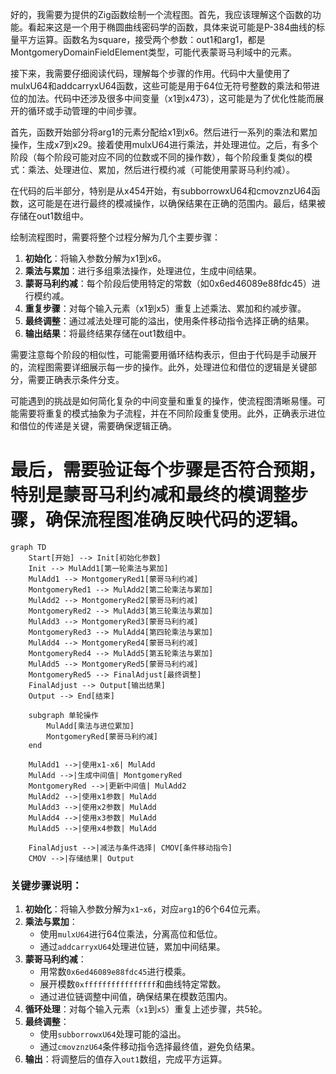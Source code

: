 好的，我需要为提供的Zig函数绘制一个流程图。首先，我应该理解这个函数的功能。看起来这是一个用于椭圆曲线密码学的函数，具体来说可能是P-384曲线的标量平方运算。函数名为square，接受两个参数：out1和arg1，都是MontgomeryDomainFieldElement类型，可能代表蒙哥马利域中的元素。

接下来，我需要仔细阅读代码，理解每个步骤的作用。代码中大量使用了mulxU64和addcarryxU64函数，这些可能是用于64位无符号整数的乘法和带进位的加法。代码中还涉及很多中间变量（x1到x473），这可能是为了优化性能而展开的循环或手动管理的中间步骤。

首先，函数开始部分将arg1的元素分配给x1到x6。然后进行一系列的乘法和累加操作，生成x7到x29。接着使用mulxU64进行乘法，并处理进位。之后，有多个阶段（每个阶段可能对应不同的位数或不同的操作数），每个阶段重复类似的模式：乘法、处理进位、累加，然后进行模约减（可能使用蒙哥马利约减）。

在代码的后半部分，特别是从x454开始，有subborrowxU64和cmovznzU64函数，这可能是在进行最终的模减操作，以确保结果在正确的范围内。最后，结果被存储在out1数组中。

绘制流程图时，需要将整个过程分解为几个主要步骤：

1. **初始化**：将输入参数分解为x1到x6。
2. **乘法与累加**：进行多组乘法操作，处理进位，生成中间结果。
3. **蒙哥马利约减**：每个阶段后使用特定的常数（如0x6ed46089e88fdc45）进行模约减。
4. **重复步骤**：对每个输入元素（x1到x5）重复上述乘法、累加和约减步骤。
5. **最终调整**：通过减法处理可能的溢出，使用条件移动指令选择正确的结果。
6. **输出结果**：将最终结果存储在out1数组中。

需要注意每个阶段的相似性，可能需要用循环结构表示，但由于代码是手动展开的，流程图需要详细展示每一步的操作。此外，处理进位和借位的逻辑是关键部分，需要正确表示条件分支。

可能遇到的挑战是如何简化复杂的中间变量和重复的操作，使流程图清晰易懂。可能需要将重复的模式抽象为子流程，并在不同阶段重复使用。此外，正确表示进位和借位的传递是关键，需要确保逻辑正确。

最后，需要验证每个步骤是否符合预期，特别是蒙哥马利约减和最终的模调整步骤，确保流程图准确反映代码的逻辑。
================================================
```mermaid
graph TD
    Start[开始] --> Init[初始化参数]
    Init --> MulAdd1[第一轮乘法与累加]
    MulAdd1 --> MontgomeryRed1[蒙哥马利约减]
    MontgomeryRed1 --> MulAdd2[第二轮乘法与累加]
    MulAdd2 --> MontgomeryRed2[蒙哥马利约减]
    MontgomeryRed2 --> MulAdd3[第三轮乘法与累加]
    MulAdd3 --> MontgomeryRed3[蒙哥马利约减]
    MontgomeryRed3 --> MulAdd4[第四轮乘法与累加]
    MulAdd4 --> MontgomeryRed4[蒙哥马利约减]
    MontgomeryRed4 --> MulAdd5[第五轮乘法与累加]
    MulAdd5 --> MontgomeryRed5[蒙哥马利约减]
    MontgomeryRed5 --> FinalAdjust[最终调整]
    FinalAdjust --> Output[输出结果]
    Output --> End[结束]

    subgraph 单轮操作
        MulAdd[乘法与进位累加]
        MontgomeryRed[蒙哥马利约减]
    end

    MulAdd1 -->|使用x1-x6| MulAdd
    MulAdd -->|生成中间值| MontgomeryRed
    MontgomeryRed -->|更新中间值| MulAdd2
    MulAdd2 -->|使用x1参数| MulAdd
    MulAdd3 -->|使用x2参数| MulAdd
    MulAdd4 -->|使用x3参数| MulAdd
    MulAdd5 -->|使用x4参数| MulAdd

    FinalAdjust -->|减法与条件选择| CMOV[条件移动指令]
    CMOV -->|存储结果| Output
``` 

### 关键步骤说明：
1. **初始化**：将输入参数分解为`x1`-`x6`，对应`arg1`的6个64位元素。
2. **乘法与累加**：
   - 使用`mulxU64`进行64位乘法，分离高位和低位。
   - 通过`addcarryxU64`处理进位链，累加中间结果。
3. **蒙哥马利约减**：
   - 用常数`0x6ed46089e88fdc45`进行模乘。
   - 展开模数`0xffffffffffffffff`和曲线特定常数。
   - 通过进位链调整中间值，确保结果在模数范围内。
4. **循环处理**：对每个输入元素（`x1`到`x5`）重复上述步骤，共5轮。
5. **最终调整**：
   - 使用`subborrowxU64`处理可能的溢出。
   - 通过`cmovznzU64`条件移动指令选择最终值，避免负结果。
6. **输出**：将调整后的值存入`out1`数组，完成平方运算。